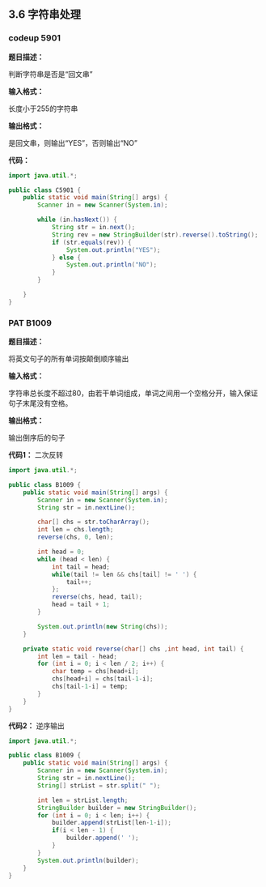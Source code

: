 ## 3.6 字符串处理

### codeup 5901

**题目描述：**

判断字符串是否是“回文串”

**输入格式：**

长度小于255的字符串

**输出格式：**

是回文串，则输出“YES”，否则输出“NO”

**代码：**

```java
import java.util.*;

public class C5901 {
    public static void main(String[] args) {
        Scanner in = new Scanner(System.in);

        while (in.hasNext()) {
            String str = in.next();
            String rev = new StringBuilder(str).reverse().toString();
            if (str.equals(rev)) {
                System.out.println("YES");
            } else {
                System.out.println("NO");
            }
        }

    }
}

```



### PAT B1009

**题目描述：**

将英文句子的所有单词按颠倒顺序输出

**输入格式：**

字符串总长度不超过80，由若干单词组成，单词之间用一个空格分开，输入保证句子末尾没有空格。

**输出格式：**

输出倒序后的句子

**代码1：** 二次反转

```java
import java.util.*;

public class B1009 {
    public static void main(String[] args) {
        Scanner in = new Scanner(System.in);
        String str = in.nextLine();

        char[] chs = str.toCharArray();
        int len = chs.length;
        reverse(chs, 0, len);

        int head = 0;
        while (head < len) {
            int tail = head;
            while(tail != len && chs[tail] != ' ') {
                tail++;
            };
            reverse(chs, head, tail);
            head = tail + 1;
        }

        System.out.println(new String(chs));
    }

    private static void reverse(char[] chs ,int head, int tail) {
        int len = tail - head;
        for (int i = 0; i < len / 2; i++) {
            char temp = chs[head+i];
            chs[head+i] = chs[tail-1-i];
            chs[tail-1-i] = temp;
        }
    }
}
```

**代码2：** 逆序输出

```java
import java.util.*;

public class B1009 {
    public static void main(String[] args) {
        Scanner in = new Scanner(System.in);
        String str = in.nextLine();
        String[] strList = str.split(" ");

        int len = strList.length;
        StringBuilder builder = new StringBuilder();
        for (int i = 0; i < len; i++) {
            builder.append(strList[len-1-i]);
            if(i < len - 1) {
                builder.append(' ');
            }
        }
        System.out.println(builder);
    }
}
```



